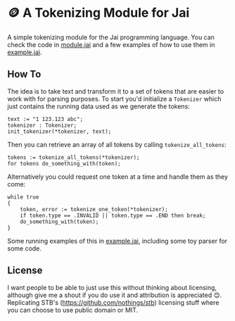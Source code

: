 # :coin: A Tokenizing Module for Jai

A simple tokenizing module for the Jai programming language. You can check the code in [module.jai](parse.jai) and a few examples of how to use them in [example.jai](example.jai).

## How To

The idea is to take text and transform it to a set of tokens that are easier to work with for parsing purposes. To start you'd initialize a `Tokenizer` which just contains the running data used as we generate the tokens:
```
text := "1 123.123 abc";
tokenizer : Tokenizer;
init_tokenizer(*tokenizer, text);
```
Then you can retrieve an array of all tokens by calling `tokenize_all_tokens`:
```
tokens := tokenize_all_tokens(*tokenizer);
for tokens do_something_with(token);
```
Alternatively you could request one token at a time and handle them as they come:
```
while true
{
    token, error := tokenize_one_token(*tokenizer);
    if token.type == .INVALID || token.type == .END then break;
    do_something_with(token);
}
```
Some running examples of this in [example.jai](example.jai), including some toy parser for some code.

## License

I want people to be able to just use this without thinking about licensing, although give me a shout if you do use it and attribution is appreciated 😊. Replicating STB's (https://github.com/nothings/stb) licensing stuff where you can choose to use public domain or MIT.
